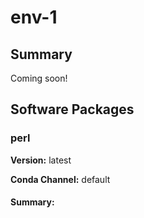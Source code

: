 # env-1
## Summary

Coming soon!

## Software Packages

### perl
**Version:** latest

**Conda Channel:** default

#### Summary:




